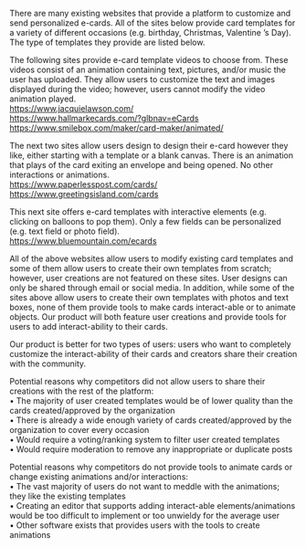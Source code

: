 There are many existing websites that provide a platform to customize and send personalized e-cards. All of the 
sites below provide card templates for a variety of different occasions (e.g. birthday, Christmas, Valentine ’s 
Day). The type of templates they provide are listed below.

The following sites provide e-card template videos to choose from. These videos consist of an animation containing 
text, pictures, and/or music the user has uploaded. They allow users to customize the text and images displayed 
during the video; however, users cannot modify the video animation played.  
https://www.jacquielawson.com/  
https://www.hallmarkecards.com/?glbnav=eCards  
https://www.smilebox.com/maker/card-maker/animated/  

The next two sites allow users design to design their e-card however they like, either starting with a template 
or a blank canvas. There is an animation that plays of the card exiting an envelope and being opened. No other 
interactions or animations.  
https://www.paperlesspost.com/cards/  
https://www.greetingsisland.com/cards  

This next site offers e-card templates with interactive elements (e.g. clicking on balloons to pop them). Only a 
few fields can be personalized (e.g. text field or photo field).  
https://www.bluemountain.com/ecards  

All of the above websites allow users to modify existing card templates and some of them allow users to create 
their own templates from scratch; however, user creations are not featured on these sites. User designs can only 
be shared through email or social media. In addition, while some of the sites above allow users to create their 
own templates with photos and text boxes, none of them provide tools to make cards interact-able or to animate objects. 
Our product will both feature user creations and provide tools for users to add interact-ability to their cards. 

Our product is better for two types of users: users who want to completely customize the interact-ability of their cards 
and creators share their creation with the community. 

Potential reasons why competitors did not allow users to share their creations with the rest of the platform:  
•	The majority of user created templates would be of lower quality than the cards created/approved by the
        organization  
•	There is already a wide enough variety of cards created/approved by the organization to cover every occasion  
•	Would require a voting/ranking system to filter user created templates  
•	Would require moderation to remove any inappropriate or duplicate posts  

Potential reasons why competitors do not provide tools to animate cards or change existing animations and/or 
interactions:  
•	The vast majority of users do not want to meddle with the animations; they like the existing templates  
•	Creating an editor that supports adding interact-able elements/animations would be too difficult to implement
        or too unwieldy for the average user  
•	Other software exists that provides users with the tools to create animations  
